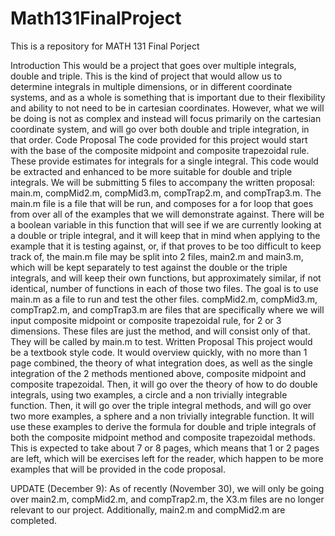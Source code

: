 # Math131FinalProject
This is a repository for MATH 131 Final Porject

Introduction
This would be a project that goes over multiple integrals, double and triple. This is the kind of project that would allow us to determine integrals in multiple dimensions, or in different coordinate systems, and as a whole is something that is important due to their flexibility and ability to not need to be in cartesian coordinates. However, what we will be doing is not as complex and instead will focus primarily on the cartesian coordinate system, and will go over both double and triple integration, in that order.
Code Proposal
The code provided for this project would start with the base of the composite midpoint and composite trapezoidal rule. These provide estimates for integrals for a single integral. This code would be extracted and enhanced to be more suitable for double and triple integrals. We will be submitting 5 files to accompany the written proposal: main.m, compMid2.m, compMid3.m, compTrap2.m, and compTrap3.m. The main.m file is a file that will be run, and composes for a for loop that goes from over all of the examples that we will demonstrate against. There will be a boolean variable in this function that will see if we are currently looking at a double or triple integral, and it will keep that in mind when applying to the example that it is testing against, or, if that proves to be too difficult to keep track of, the main.m file may be split into 2 files, main2.m and main3.m, which will be kept separately to test against the double or the triple integrals, and will keep their own functions, but approximately similar, if not identical, number of functions in each of those two files. The goal is to use main.m as a file to run and test the other files. compMid2.m, compMid3.m, compTrap2.m, and compTrap3.m are files that are specifically where we will input composite midpoint or composite trapezoidal rule, for 2 or 3 dimensions. These files are just the method, and will consist only of that. They will be called by main.m to test.
Written Proposal
This project would be a textbook style code. It would overview quickly, with no more than 1 page combined, the theory of what integration does, as well as the single integration of the 2 methods mentioned above, composite midpoint and composite trapezoidal. Then, it will go over the theory of how to do double integrals, using two examples, a circle and a non trivially integrable function. Then, it will go over the triple integral methods, and will go over two more examples, a sphere and a non trivially integrable function. It will use these examples to derive the formula for double and triple integrals of both the composite midpoint method and composite trapezoidal methods. This is expected to take about 7 or 8 pages, which means that 1 or 2 pages are left, which will be exercises left for the reader, which happen to be more examples that will be provided in the code proposal.


UPDATE (December 9):
As of recently (November 30), we will only be going over main2.m, compMid2.m, and compTrap2.m, the X3.m files are no longer relevant to our project. Additionally, main2.m and compMid2.m are completed.
